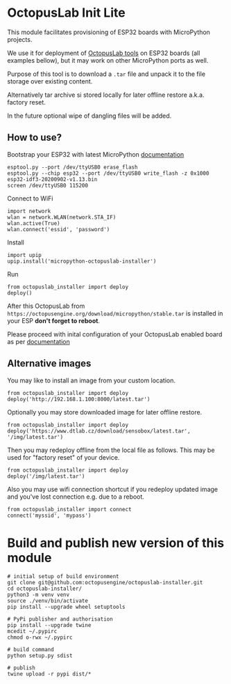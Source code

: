 # OctopusLab Init Lite

This module facilitates provisioning of ESP32 boards with MicroPython projects.

We use it for deployment of [OctopusLab tools](https://docs.octopuslab.cz/) on ESP32 boards (all examples bellow), but it may work on other MicroPython ports as well.

Purpose of this tool is to download a `.tar` file and unpack it to the file storage over existing content.

Alternatively tar archive si stored locally for later offline restore a.k.a. factory reset.

In the future optional wipe of dangling files will be added.

## How to use?

Bootstrap your ESP32 with latest MicroPython [documentation](https://docs.micropython.org/en/latest/esp32/tutorial/intro.html#esp32-intro)

```
esptool.py --port /dev/ttyUSB0 erase_flash
esptool.py --chip esp32 --port /dev/ttyUSB0 write_flash -z 0x1000 esp32-idf3-20200902-v1.13.bin
screen /dev/ttyUSB0 115200
```

Connect to WiFi
```
import network
wlan = network.WLAN(network.STA_IF)
wlan.active(True)
wlan.connect('essid', 'password')
```

Install
```
import upip
upip.install('micropython-octopuslab-installer')
```

Run
```
from octopuslab_installer import deploy
deploy()
```

After this OctopusLab from `https://octopusengine.org/download/micropython/stable.tar` is installed in your ESP **don't forget to reboot**.

Please proceed with inital configuration of your OctopusLab enabled board as per [documentation](https://docs.octopuslab.cz/install/#setup-nastaveni-systemu)

## Alternative images

You may like to install an image from your custom location.

```
from octopuslab_installer import deploy
deploy('http://192.168.1.100:8000/latest.tar')
```

Optionally you may store downloaded image for later offline restore.

```
from octopuslab_installer import deploy
deploy('https://www.dtlab.cz/download/sensobox/latest.tar', '/img/latest.tar')
```

Then you may redeploy offline from the local file as follows. This may be used for "factory reset" of your device.

```
from octopuslab_installer import deploy
deploy('/img/latest.tar')
```

Also you may use wifi connection shortcut if you redeploy updated image and you've lost connection e.g. due to a reboot.

```
from octopuslab_installer import connect
connect('myssid', 'mypass')
```

# Build and publish new version of this module

```
# initial setup of build environment
git clone git@github.com:octopusengine/octopuslab-installer.git
cd octopuslab-installer/
python3 -m venv venv
source ./venv/bin/activate
pip install --upgrade wheel setuptools

# PyPi publisher and authorisation
pip install --upgrade twine
mcedit ~/.pypirc
chmod o-rwx ~/.pypirc

# build command
python setup.py sdist

# publish
twine upload -r pypi dist/*
```
